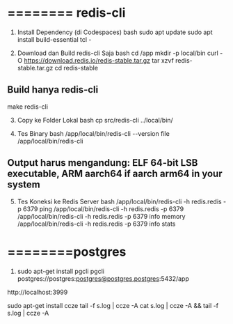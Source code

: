 # ======== redis-cli
1. Install Dependency (di Codespaces)
bash
sudo apt update
sudo apt install build-essential tcl -

2. Download dan Build redis-cli Saja
bash
cd /app
mkdir -p local/bin
curl -O https://download.redis.io/redis-stable.tar.gz
tar xzvf redis-stable.tar.gz
cd redis-stable

## Build hanya redis-cli
make redis-cli

3. Copy ke Folder Lokal
bash
cp src/redis-cli ../local/bin/

4. Tes Binary
bash
/app/local/bin/redis-cli --version
file /app/local/bin/redis-cli

## Output harus mengandung: ELF 64-bit LSB executable, ARM aarch64 if aarch arm64 in your system



5. Tes Koneksi ke Redis Server
bash
/app/local/bin/redis-cli -h redis.redis -p 6379 ping
/app/local/bin/redis-cli -h redis.redis -p 6379
/app/local/bin/redis-cli -h redis.redis -p 6379 info memory
/app/local/bin/redis-cli -h redis.redis -p 6379 info stats

# ========postgres
1. sudo apt-get install pgcli
pgcli postgres://postgres:postgres@postgres.postgres:5432/app

http://localhost:3999


sudo apt-get install ccze
tail -f s.log | ccze -A
cat s.log | ccze -A && tail -f s.log | ccze -A

